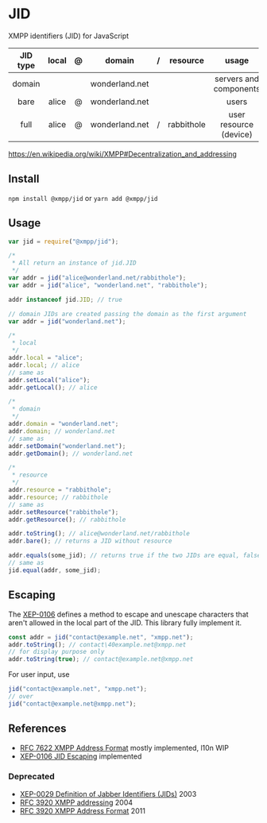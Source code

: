 # JID

XMPP identifiers (JID) for JavaScript

| JID type | local |  @  |     domain     |  /  |  resource  |         usage          |
| :------: | :---: | :-: | :------------: | :-: | :--------: | :--------------------: |
|  domain  |       |     | wonderland.net |     |            | servers and components |
|   bare   | alice |  @  | wonderland.net |     |            |         users          |
|   full   | alice |  @  | wonderland.net |  /  | rabbithole | user resource (device) |

https://en.wikipedia.org/wiki/XMPP#Decentralization_and_addressing

## Install

`npm install @xmpp/jid` or `yarn add @xmpp/jid`

## Usage

```js
var jid = require("@xmpp/jid");

/*
 * All return an instance of jid.JID
 */
var addr = jid("alice@wonderland.net/rabbithole");
var addr = jid("alice", "wonderland.net", "rabbithole");

addr instanceof jid.JID; // true

// domain JIDs are created passing the domain as the first argument
var addr = jid("wonderland.net");

/*
 * local
 */
addr.local = "alice";
addr.local; // alice
// same as
addr.setLocal("alice");
addr.getLocal(); // alice

/*
 * domain
 */
addr.domain = "wonderland.net";
addr.domain; // wonderland.net
// same as
addr.setDomain("wonderland.net");
addr.getDomain(); // wonderland.net

/*
 * resource
 */
addr.resource = "rabbithole";
addr.resource; // rabbithole
// same as
addr.setResource("rabbithole");
addr.getResource(); // rabbithole

addr.toString(); // alice@wonderland.net/rabbithole
addr.bare(); // returns a JID without resource

addr.equals(some_jid); // returns true if the two JIDs are equal, false otherwise
// same as
jid.equal(addr, some_jid);
```

## Escaping

The [XEP-0106](http://xmpp.org/extensions/xep-0106.html) defines a method to escape and unescape characters that aren't allowed in the local part of the JID. This library fully implement it.

```js
const addr = jid("contact@example.net", "xmpp.net");
addr.toString(); // contact\40example.net@xmpp.net
// for display purpose only
addr.toString(true); // contact@example.net@xmpp.net
```

For user input, use

```js
jid("contact@example.net", "xmpp.net");
// over
jid("contact@example.net@xmpp.net");
```

## References

- [RFC 7622 XMPP Address Format](https://tools.ietf.org/html/rfc7622) mostly implemented, l10n WIP
- [XEP-0106 JID Escaping](https://xmpp.org/extensions/xep-0106.html) implemented

### Deprecated

- [XEP-0029 Definition of Jabber Identifiers (JIDs)](https://xmpp.org/extensions/xep-0029.html) 2003
- [RFC 3920 XMPP addressing](https://tools.ietf.org/html/rfc3920#section-3) 2004
- [RFC 3920 XMPP Address Format](https://tools.ietf.org/html/rfc6122) 2011
